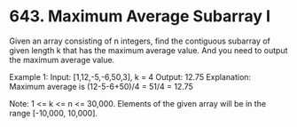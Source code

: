 # 643. Maximum Average Subarray I

Given an array consisting of n integers, find the contiguous subarray of given length k that has the maximum average value. And you need to output the maximum average value.

Example 1:
Input: [1,12,-5,-6,50,3], k = 4
Output: 12.75
Explanation: Maximum average is (12-5-6+50)/4 = 51/4 = 12.75

Note:
1 <= k <= n <= 30,000.
Elements of the given array will be in the range [-10,000, 10,000].

